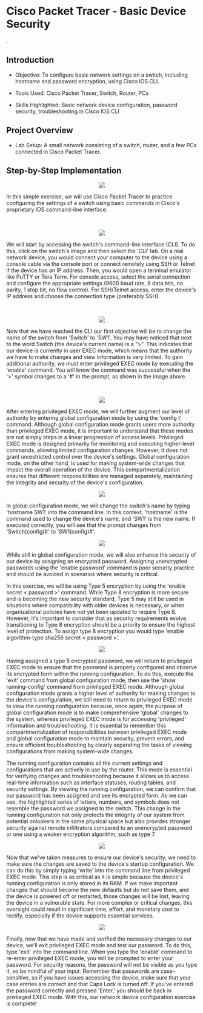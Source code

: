 
<h1>Cisco Packet Tracer - Basic Device Security</h1>
.<br />


<h2>Introduction</h2>

- Objective: To configure basic network settings on a switch, including hostname and password encryption, using Cisco IOS CLI.

- Tools Used: Cisco Packet Tracer, Switch, Router, PCs

- Skills Highlighted: Basic network device configuration, password security, troubleshooting in Cisco IOS CLI


<h2>Project Overview</h2>

- Lab Setup: A small network consisting of a switch, router, and a few PCs connected in Cisco Packet Tracer.


<h2>Step-by-Step Implementation</h2>
<p align = "center">
<img src= "https://github.com/user-attachments/assets/140e114b-1521-46af-8c3e-fb6a57beebb7">
</p>
<p>
In this simple exercise, we will use Cisco Packet Tracer to practice configuring the settings of a switch using basic commands in Cisco's proprietary IOS command-line interface.
</p>
<br />

<p align = "center">
<img src="https://github.com/user-attachments/assets/8ca1adb9-0c9d-439b-94a1-d7de571984a2">
</p>
<p>
We will start by accessing the switch's command-line interface (CLI). To do this, click on the switch's image and then select the 'CLI' tab. On a real network device, you would connect your computer to the device using a console cable via the console port or connect remotely using SSH or Telnet if the device has an IP address. Then, you would open a terminal emulator like PuTTY or Tera Term. For console access, select the serial connection and configure the appropriate settings (9600 baud rate, 8 data bits, no parity, 1 stop bit, no flow control). For SSH/Telnet access, enter the device's IP address and choose the connection type (preferably SSH).
</p>
<br />

<p align = "center">
<img src= "https://github.com/user-attachments/assets/86aedc88-3607-426a-a512-cb2edfac89a2">

</p>
<p>
Now that we have reached the CLI our first objective will be to change the name of the switch from 'Switch' to 'SW1'. You may have noticed that next to the word Switch (the device's current name) is a ">". This indicates that our device is currently in user EXEC mode, which means that the authority we have to make changes and view information is very limited. To gain additional authority, we must enter privileged EXEC mode by executing the 'enable' command. You will know the command was successful when the '>' symbol changes to a '#' in the prompt, as shown in the image above.
</p>
<br />

<p align = "center">

<img src = "https://github.com/user-attachments/assets/5832a8a5-512c-421f-b638-a9bdf1a3c532">

</p>

<p>
After entering privileged EXEC mode, we will further augment our level of authority by entering global configuration mode by using the 'config t' command. Although global configuration mode grants users more authority than privileged EXEC mode, it is important to understand that these modes are not simply steps in a linear progression of access levels. Privileged EXEC mode is designed primarily for monitoring and executing higher-level commands, allowing limited configuration changes. However, it does not grant unrestricted control over the device's settings. Global configuration mode, on the other hand, is used for making system-wide changes that impact the overall operation of the device. This compartmentalization ensures that different responsibilities are managed separately, maintaining the integrity and security of the device's configuration.
</p>
<p align = "center">

<img src = "https://github.com/user-attachments/assets/a718388c-2a72-4037-a2b1-5795ca217ae4">

</p>

<p>In global configuration mode, we will change the switch's name by typing 'hostname SW1' into the command line. In this context, 'hostname' is the command used to change the device's name, and 'SW1' is the new name. If executed correctly, you will see that the prompt changes from 'Switch(config)#' to 'SW1(config)#'.</p>

<p align = "center">
<img src = "https://github.com/user-attachments/assets/535f0e9a-8b0c-4d03-ba0a-f62dc88a8842">
</p>

<p>While still in global configuration mode, we will also enhance the security of our device by assigning an encrypted password. Assigning unencrypted passwords using the 'enable password' command is poor security practice and should be avoided in scenarios where security is critical. 
  
In this exercise, we will be using Type 5 encryption by using the 'enable secret < password >' command. While Type 8 encryption is more secure and is becoming the new security standard, Type 5 may still be used in situations where compatibility with older devices is necessary, or when organizational policies have not yet been updated to require Type 8. However, it's important to consider that as security requirements evolve, transitioning to Type 8 encryption should be a priority to ensure the highest level of protection. To assign type 8 encryption you would type 'enable algorithm-type sha256 secret < password >'. </p>

<p align = "center">

<img src = "https://github.com/user-attachments/assets/c4843a4d-bcea-4103-89be-279126fbe4fd">

</p>

<p>Having assigned a type 5 encrypted password, we will return to privileged EXEC mode to ensure that the password is properly configured and observe its encrypted form within the running configuration. To do this, execute the 'exit' command from global configuration mode, then use the 'show running-config' command from privileged EXEC mode. Although global configuration mode grants a higher level of authority for making changes to the device's configuration, we still need to return to privileged EXEC mode to view the running configuration because, once again, the purpose of global configuration mode is to make comprehensive 'global' changes to the system, whereas privileged EXEC mode is for accessing 'privileged' information and troubleshooting. It is essential to remember this compartmentalization of responsibilities between privileged EXEC mode and global configuration mode to maintain security, prevent errors, and ensure efficient troubleshooting by clearly separating the tasks of viewing configurations from making system-wide changes.
  
The running configuration contains all the current settings and configurations that are actively in use by the router. This mode is essential for verifying changes and troubleshooting because it allows us to access real-time information such as interface statuses, routing tables, and security settings. By viewing the running configuration, we can confirm that our password has been assigned and see its encrypted form. As we can see, the highlighted series of letters, numbers, and symbols does not resemble the password we assigned to the switch. This change in the running configuration not only protects the integrity of our system from potential onlookers in the same physical space but also provides stronger security against remote infiltrators compared to an unencrypted password or one using a weaker encryption algorithm, such as type 7.</p>

<p align = "center">

<img src = "https://github.com/user-attachments/assets/c6284ee8-3255-4a4f-9df0-da84c22a919d">

</p>

<p>Now that we've taken measures to ensure our device's security, we need to make sure the changes are saved to the device's startup configuration. We can do this by simply typing 'write' into the command line from privileged EXEC mode. This step is as critical as it is simple because the device's running configuration is only stored in its RAM. If we make important changes that should become the new defaults but do not save them, and the device is powered off or restarted, those changes will be lost, leaving the device in a vulnerable state. For more complex or critical changes, this oversight could result in significant time, effort, and monetary cost to rectify, especially if the device supports essential services.</p>

<p align = "center">
<img src = "https://github.com/user-attachments/assets/73ab6893-4796-4b1a-a4c0-32a68ba5675a">
</p>



<p>Finally, now that we have made and verified the necessary changes to our device, we'll exit privileged EXEC mode and test our password. To do this, type 'exit' into the command line. When you type the 'enable' command to re-enter privileged EXEC mode, you will be prompted to enter your password. For security reasons, the password will not be visible as you type it, so be mindful of your input. Remember that passwords are case-sensitive, so if you have issues accessing the device, make sure that your case entries are correct and that Caps Lock is turned off. If you've entered the password correctly and pressed 'Enter,' you should be back in privileged EXEC mode. With this, our network device configuration exercise is complete! </p>
